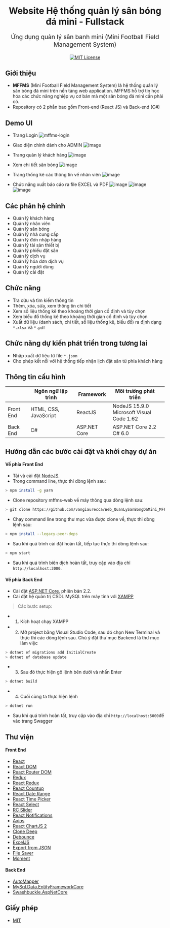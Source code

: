 

<h1 align="center">
  Website Hệ thống quản lý sân bóng đá mini - Fullstack
</h1>
<p align="center" style="font-size: 1.2rem;">Ứng dụng quản lý sân banh mini (Mini Football Field Management System)</p>
<p align="center">
  <a href="https://opensource.org/licenses/MIT"><img src="https://img.shields.io/badge/License-MIT-yellow.svg" alt="MIT License" /></a>
</p>

## Giới thiệu
* **MFFMS** (Mini Football Field Management System) là hệ thống quản lý sân bóng đá mini trên nền tảng web application. MFFMS hỗ trợ tin học hóa các chức năng nghiệp vụ cơ bản mà một sân bóng đá mini cần phải có.
* Repository có 2 phần bao gồm Front-end (React JS) và Back-end (C#)

## Demo UI

* Trang Login
![mffms-login](https://user-images.githubusercontent.com/75024999/140756732-1e018c94-3213-417c-9634-98f7c5b5b25f.png) 

* Giao diện chính dành cho ADMIN
![image](https://user-images.githubusercontent.com/75024999/140855058-f8610bfa-406f-4592-8e10-513f714edc17.png) 

* Trang quản lý khách hàng
![image](https://user-images.githubusercontent.com/75024999/140855216-4970b82d-a85c-42b1-b54d-4db755f58891.png) 

* Xem chi tiết sân bóng
![image](https://user-images.githubusercontent.com/75024999/140855446-c554aa7f-7481-463c-8c99-71e37cccacec.png)

* Trang thống kê các thông tin về nhân viên
![image](https://user-images.githubusercontent.com/75024999/140855314-ef252c6b-af8f-4308-907d-625379dbc278.png) 

* Chức năng xuất báo cáo ra file EXCEL và PDF
![image](https://user-images.githubusercontent.com/75024999/140855579-d8bc0a08-7dba-4686-99e1-ed41e75f4cd5.png)
![image](https://user-images.githubusercontent.com/75024999/140855782-15c8e135-b50d-4f8f-ad36-055df5960e05.png)
![image](https://user-images.githubusercontent.com/75024999/140855883-45e6fbc3-eaca-4ab0-89bb-f41a22d59411.png)






## Các phân hệ chính
* Quản lý khách hàng
* Quản lý nhân viên
* Quản lý sân bóng
* Quản lý nhà cung cấp
* Quản lý đơn nhập hàng
* Quản lý tài sản thiết bị
* Quản lý phiếu đặt sân
* Quản lý dịch vụ
* Quản lý hóa đơn dịch vụ
* Quản lý người dùng
* Quản lý cài đặt
  
## Chức năng
* Tra cứu và tìm kiếm thông tin
* Thêm, xóa, sửa, xem thông tin chi tiết
* Xem số liệu thống kê theo khoảng thời gian cố định và tùy chọn
* Xem biểu đồ thống kê theo khoảng thời gian cố định và tùy chọn
* Xuất dữ liệu (danh sách, chi tiết, số liệu thống kê, biểu đồ) ra định dạng `*.xlsx` và `*.pdf`

## Chức năng dự kiến phát triển trong tương lai
* Nhập xuất dữ liệu từ file `*.json`
* Cho phép kết nối với hệ thống tiếp nhận lịch đặt sân từ phía khách hàng

## Thông tin cấu hình
|           | Ngôn ngữ lập trình    | Framework    | Môi trường phát triển                       |   |
|-----------|-----------------------|--------------|---------------------------------------------|---|
| Front End | HTML, CSS, JavaScript | ReactJS      | NodeJS 15.9.0<br>Microsoft Visual Code 1.62 |   |
| Back End  | C#                    | ASP.NET Core | ASP.NET Core 2.2<br>C# 6.0                  |   |

## Hướng dẫn các bước cài đặt và khởi chạy dự án
#### Về phía Front End
* Tải và cài đặt [NodeJS](https://nodejs.org/en/).
* Trong command line, thực thi dòng lệnh sau:
```bash
> npm install -g yarn
```
* Clone repository mffms-web về máy thông qua dòng lệnh sau:
```bash
> git clone https://github.com/vangiaurecca/Web_QuanLySanBongDaMini_MFFMS.git
```
* Chạy command line trong thư mục vừa được clone về, thực thi dòng lệnh sau:
```bash
> npm install --legacy-peer-deps
```
* Sau khi quá trình cài đặt hoàn tất, tiếp tục thực thi dòng lệnh sau:
```bash
> npm start
```
* Sau khi quá trình biên dịch hoàn tất, truy cập vào địa chỉ `http://localhost:3000`.

#### Về phía Back End
* Cài đặt [ASP.NET Core](https://dotnet.microsoft.com/download/dotnet-core/2.2), phiên bản 2.2.
* Cài đặt hệ quản trị CSDL MySQL trên máy tính với [XAMPP](https://www.apachefriends.org/download.html) 
> Các bước setup:
* 1. Kích hoạt chạy XAMPP
* 2. Mở project bằng Visual Studio Code, sau đó chọn New Terminal và thực thi các dòng lệnh sau. Chú ý đặt thư mục Backend là thư mục làm việc
```bash
> dotnet ef migrations add InitialCreate
> dotnet ef database update
```
* 3. Sau đó thực hiện gõ lệnh bên dưới và nhấn Enter
```bash
> dotnet build
```
* 4. Cuối cùng ta thực hiện lệnh
```bash
> dotnet run
```
* Sau khi quá trình hoàn tất, truy cập vào địa chỉ `http://localhost:5000`để  vào trang Swagger



## Thư viện
####  Front End
* [React](https://www.npmjs.com/package/react)
* [React DOM](https://www.npmjs.com/package/react-dom)
* [React Router DOM](https://www.npmjs.com/package/react-router-dom)
* [Redux](https://www.npmjs.com/package/redux)
* [React Redux](https://www.npmjs.com/package/react-redux)
* [React Countup](https://www.npmjs.com/package/react-countup)
* [React Date Range](https://www.npmjs.com/package/react-date-range)
* [React Time Picker](https://www.npmjs.com/package/react-time-picker)
* [React Select](https://www.npmjs.com/package/react-select)
* [RC Slider](https://www.npmjs.com/package/rc-slider)
* [React Notifications](https://www.npmjs.com/package/react-notifications)
* [Axios](https://www.npmjs.com/package/axios)
* [React ChartJS 2](https://www.npmjs.com/package/react-chartjs-2)
* [Clone Deep](https://www.npmjs.com/package/clone-deep)
* [Debounce](https://www.npmjs.com/package/debounce)
* [ExcelJS](https://www.npmjs.com/package/exceljs)
* [Export from JSON](https://www.npmjs.com/package/export-from-json)
* [File Saver](https://www.npmjs.com/package/file-saver)
* [Moment](https://www.npmjs.com/package/moment)

####  Back End
* [AutoMapper](https://www.nuget.org/packages/AutoMapper.Extensions.Microsoft.DependencyInjection/)
* [MySql.Data.EntityFrameworkCore](https://www.nuget.org/packages/MySql.Data.EntityFrameworkCore)
* [Swashbuckle.AspNetCore](https://www.nuget.org/packages/swashbuckle.aspnetcore/)

## Giấy phép
* [MIT](https://github.com/vangiaurecca/Web_QuanLySanBongDaMini_MFFMS/blob/master/LICENSE)
